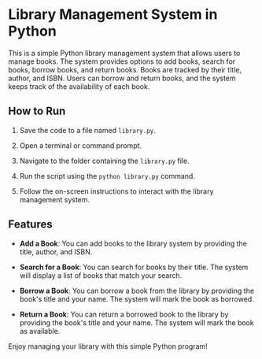# Library Management System in Python

This is a simple Python library management system that allows users to manage books. The system provides options to add books, search for books, borrow books, and return books. Books are tracked by their title, author, and ISBN. Users can borrow and return books, and the system keeps track of the availability of each book.

## How to Run

1. Save the code to a file named `library.py`.

2. Open a terminal or command prompt.

3. Navigate to the folder containing the `library.py` file.

4. Run the script using the `python library.py` command.

5. Follow the on-screen instructions to interact with the library management system.

## Features

- **Add a Book**: You can add books to the library system by providing the title, author, and ISBN.

- **Search for a Book**: You can search for books by their title. The system will display a list of books that match your search.

- **Borrow a Book**: You can borrow a book from the library by providing the book's title and your name. The system will mark the book as borrowed.

- **Return a Book**: You can return a borrowed book to the library by providing the book's title and your name. The system will mark the book as available.

Enjoy managing your library with this simple Python program!
